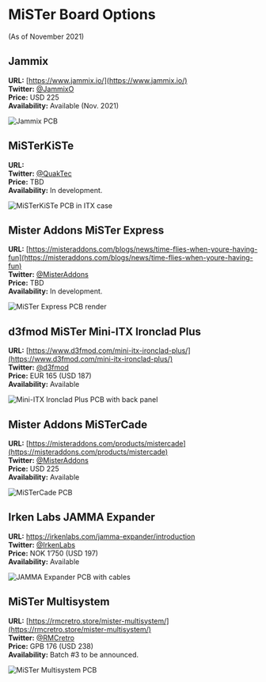 # MiSTer Board Options

(As of November 2021)

## Jammix

**URL:** [https://www.jammix.io/](https://www.jammix.io/)  
**Twitter:** [@JammixO](https://twitter.com/JammixO)  
**Price:** USD 225  
**Availability:** Available (Nov. 2021)

![Jammix PCB](images/jammix.png)


## MiSTerKiSTe

**URL:**  
**Twitter:** [@QuakTec](https://twitter.com/QuakTec)  
**Price:** TBD  
**Availability:** In development.

![MiSTerKiSTe PCB in ITX case](images/misterkiste.png)


## Mister Addons MiSTer Express

**URL:** [https://misteraddons.com/blogs/news/time-flies-when-youre-having-fun](https://misteraddons.com/blogs/news/time-flies-when-youre-having-fun)  
**Twitter:** [@MisterAddons](https://twitter.com/MisterAddons)  
**Price:** TBD  
**Availability:** In development.

![MiSTer Express PCB render](images/mister-express.png)


## d3fmod MiSTer Mini-ITX Ironclad Plus

**URL:** [https://www.d3fmod.com/mini-itx-ironclad-plus/](https://www.d3fmod.com/mini-itx-ironclad-plus/)  
**Twitter:** [@d3fmod](https://twitter.com/d3fmod)  
**Price:** EUR 165 (USD 187)  
**Availability:** Available

![Mini-ITX Ironclad Plus PCB with back panel](images/d3fmod-mister-mini-itx-ironclad-plus.png)


## Mister Addons MiSTerCade

**URL:** [https://misteraddons.com/products/mistercade](https://misteraddons.com/products/mistercade)  
**Twitter:** [@MisterAddons](https://twitter.com/MisterAddons)    
**Price:** USD 225  
**Availability:** Available

![MiSTerCade PCB](images/mister-addons-mistercade.jpg)


## Irken Labs JAMMA Expander

**URL:** https://irkenlabs.com/jamma-expander/introduction  
**Twitter:** [@IrkenLabs](https://twitter.com/IrkenLabs)  
**Price:** NOK 1’750 (USD 197)    
**Availability:** Available

![JAMMA Expander PCB with cables](images/irkenlabs-jamma-expander.png)


## MiSTer Multisystem

**URL:** [https://rmcretro.store/mister-multisystem/](https://rmcretro.store/mister-multisystem/)  
**Twitter:** [@RMCretro](https://twitter.com/RMCretro)  
**Price:** GPB 176 (USD 238)  
**Availability:** Batch #3 to be announced.

![MiSTer Multisystem PCB](images/mister-multisystem.png)
